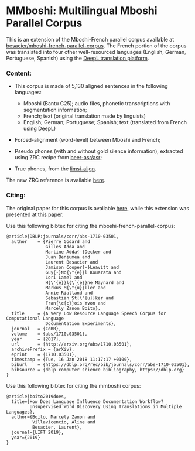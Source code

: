 # MMboshi: Multilingual Mboshi Parallel Corpus
This is an extension of the Mboshi-French parallel corpus available at [besacier/mboshi-french-parallel-corpus](https://github.com/besacier/mboshi-french-parallel-corpus). The French portion of the corpus was translated into four other well-resourced languages (English, German, Portuguese, Spanish) using the [DeepL translation platform](https://www.deepl.com/translator).

### Content:
* This corpus is made of 5,130 aligned sentences in the following languages:
   + Mboshi (Bantu C25); audio files, phonetic transcriptions with segmentation information;
   + French; text (original translation made by linguists)
   + English; German; Portuguese; Spanish; text (translated from French using DeepL)

* Forced-alignment (word-level) between Mboshi and French;
* Pseudo phones (with and without gold silence information), extracted using ZRC recipe from [beer-asr/asr](https://github.com/beer-asr/beer);
* True phones, from the [limsi-align](https://github.com/besacier/mboshi-french-parallel-corpus/tree/master/forced_alignments_supervised_spkr/limsi-align).

The new ZRC reference is available [here](https://github.com/mzboito/ZRC_corpora).

### Citing:
The original paper for this corpus is available [here](http://arxiv.org/abs/1710.03501), while this extension was presented at [this paper](https://arxiv.org/abs/1910.05154).

Use this following bibtex for citing the mboshi-french-parallel-corpus:
~~~
@article{DBLP:journals/corr/abs-1710-03501,
  author    = {Pierre Godard and
               Gilles Adda and
               Martine Adda{-}Decker and
               Juan Benjumea and
               Laurent Besacier and
               Jamison Cooper{-}Leavitt and
               Guy{-}No{\"{e}}l Kouarata and
               Lori Lamel and
               H{\'{e}}l{\`{e}}ne Maynard and
               Markus M{\"{u}}ller and
               Annie Rialland and
               Sebastian St{\"{u}}ker and
               Fran{\c{c}}ois Yvon and
               Marcely Zanon Boito},
  title     = {A Very Low Resource Language Speech Corpus for Computational Language
               Documentation Experiments},
  journal   = {CoRR},
  volume    = {abs/1710.03501},
  year      = {2017},
  url       = {http://arxiv.org/abs/1710.03501},
  archivePrefix = {arXiv},
  eprint    = {1710.03501},
  timestamp = {Tue, 16 Jan 2018 11:17:17 +0100},
  biburl    = {https://dblp.org/rec/bib/journals/corr/abs-1710-03501},
  bibsource = {dblp computer science bibliography, https://dblp.org}
}
~~~

Use this following bibtex for citing the mmboshi corpus:
~~~
@article{boito2019does,
  title={How Does Language Influence Documentation Workflow? 
         Unsupervised Word Discovery Using Translations in Multiple Languages},
  author={Boito, Marcely Zanon and 
          Villavicencio, Aline and 
          Besacier, Laurent},
  journal={LIFT 2019},
  year={2019}
}
~~~

